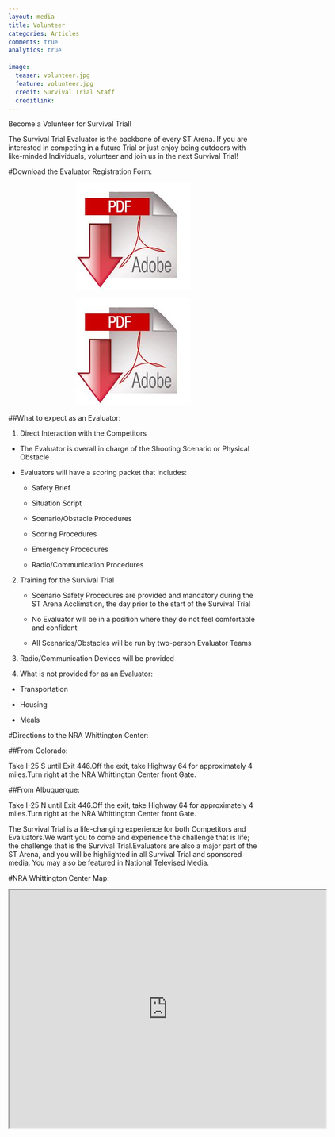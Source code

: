 ```yaml
---
layout: media
title: Volunteer
categories: Articles
comments: true
analytics: true

image:
  teaser: volunteer.jpg
  feature: volunteer.jpg
  credit: Survival Trial Staff
  creditlink:  
---
```

 
 
 
Become a Volunteer for Survival Trial!

The Survival Trial Evaluator is the backbone of every ST Arena.  If you are interested in competing in a future Trial or just enjoy being outdoors with like-minded Individuals, volunteer and join us in the next Survival Trial!

#Download the Evaluator Registration Form:

<p><center><a href="http://survivaltrial.com/images/Survival%20Trial%20Evaluator%20Registration.pdf" target="_blank"><img src="images/pdf.jpg/" style="width:233px;height:216px;"/></a></center></p>

<center><img src="images/pdf.jpg" style="width:233px;height:216px;"/></center> 

##What to expect as an Evaluator: 


1. Direct Interaction with the Competitors


* The Evaluator is overall in charge of the Shooting Scenario or Physical Obstacle

* Evaluators will have a scoring packet that includes:

	* Safety Brief

	* Situation Script

	* Scenario/Obstacle Procedures

	* Scoring Procedures

	* Emergency Procedures

	* Radio/Communication Procedures
	

2. Training for the Survival Trial

	* Scenario Safety Procedures are provided and mandatory during the ST Arena Acclimation, 
	the day prior to the start of the Survival Trial

	* No Evaluator will be in a position where they do not feel comfortable and confident

	* All Scenarios/Obstacles will be run by two-person Evaluator Teams
	

3. Radio/Communication Devices will be provided


4. What is not provided for as an Evaluator:


* Transportation

* Housing

* Meals

#Directions to the NRA Whittington Center:

##From Colorado:

Take I-25 S until Exit 446.Off the exit, take Highway 64 for approximately 4 miles.Turn right at the NRA Whittington Center front Gate.

##From Albuquerque:

Take I-25 N until Exit 446.Off the exit, take Highway 64 for approximately 4 miles.Turn right at the NRA Whittington Center front Gate.

The Survival Trial is a life-changing experience for both Competitors and Evaluators.We want you to come and experience the challenge that is life; the challenge that is the Survival Trial.Evaluators are also a major part of the ST Arena, and you will be highlighted in all Survival Trial and sponsored media. You may also be featured in National Televised Media.

#NRA Whittington Center Map:

<iframe src="https://www.google.com/maps/d/embed?mid=z155o1OMXysM.k-hqxpL98zDs" width="640" height="480"></iframe>


